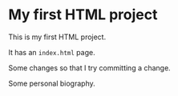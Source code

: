 # My first HTML project

This is my first HTML project.

It has an `index.html` page.

Some changes so that I try committing a change.

Some personal biography.
